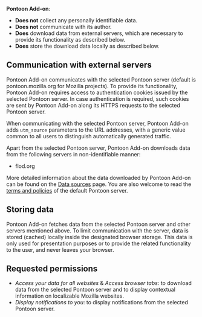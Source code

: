 **Pontoon Add-on**:

- **Does not** collect any personally identifiable data.
- **Does not** communicate with its author.
- **Does** download data from external servers, which are necessary to provide its functionality as described below.
- **Does** store the download data locally as described below.

## Communication with external servers

Pontoon Add-on communicates with the selected Pontoon server (default is pontoon.mozilla.org for Mozilla projects). To provide its functionality, Pontoon Add-on requires access to authentication cookies issued by the selected Pontoon server. In case authentication is required, such cookies are sent by Pontoon Add-on along its HTTPS requests to the selected Pontoon server.

When communicating with the selected Pontoon server, Pontoon Add-on adds `utm_source` parameters to the URL addresses, with a generic value common to all users to distinguish automatically generated traffic.

Apart from the selected Pontoon server, Pontoon Add-on downloads data from the following servers in non-identifiable manner:

- flod.org

More detailed information about the data downloaded by Pontoon Add-on can be found on the [Data sources](https://github.com/MikkCZ/pontoon-addon/wiki/Data) page. You are also welcome to read the [terms and policies](https://pontoon.mozilla.org/terms/) of the default Pontoon server.

## Storing data

Pontoon Add-on fetches data from the selected Pontoon server and other servers mentioned above. To limit communication with the server, data is stored (cached) locally inside the designated browser storage. This data is only used for presentation purposes or to provide the related functionality to the user, and never leaves your browser.

## Requested permissions

- *Access your data for all websites* & *Access browser tabs*: to download data from the selected Pontoon server and to display contextual information on localizable Mozilla websites.
- *Display notifications to you*: to display notifications from the selected Pontoon server.
